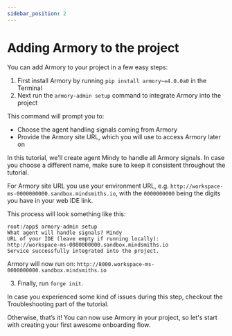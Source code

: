 ```yaml
---
sidebar_position: 2
---
```


# Adding Armory to the project

You can add Armory to your project in a few easy steps:
1. First install Armory by running ```pip install armory~=4.0.0a0``` in the Terminal
2. Next run the ```armory-admin setup``` command to integrate Armory into the project  

This command will prompt you to:
   * Choose the agent handling signals coming from Armory
   * Provide the Armory site URL, which you will use to access Armory later on

In this tutorial, we'll create agent Mindy to handle all Armory signals. In case you choose a different name, make sure to keep it consistent throughout the tutorial.

For Armory site URL you use your environment URL, e.g. 
`http://workspace-ms-0000000000.sandbox.mindsmiths.io`, with the `0000000000` being the digits you have in your web IDE link.

This process will look something like this:

```console
root:/app$ armory-admin setup
What agent will handle signals? Mindy
URL of your IDE (leave empty if running locally): 
http://workspace-ms-0000000000.sandbox.mindsmiths.io
Service successfully integrated into the project.
```

Armory will now run on:
```http://8000.workspace-ms-0000000000.sandbox.mindsmiths.io```

 
3. Finally, run ```forge init```. 

In case you experienced some kind of issues during this step, checkout the Troubleshooting part of the tutorial.

Otherwise, that’s it! You can now use Armory in your project, so let's start with creating your first awesome onboarding flow.